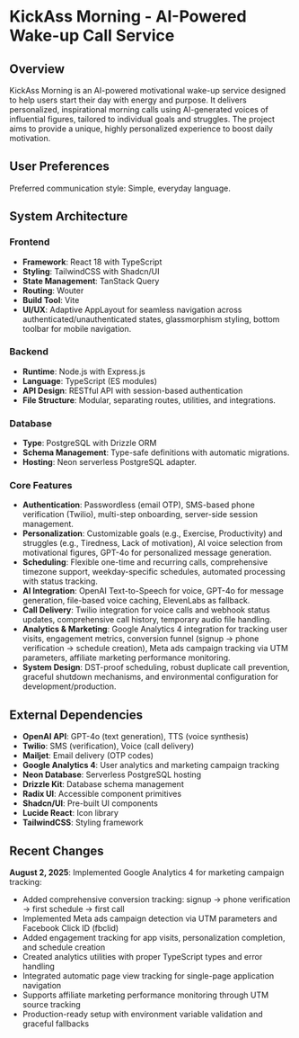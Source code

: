 # KickAss Morning - AI-Powered Wake-up Call Service

## Overview
KickAss Morning is an AI-powered motivational wake-up service designed to help users start their day with energy and purpose. It delivers personalized, inspirational morning calls using AI-generated voices of influential figures, tailored to individual goals and struggles. The project aims to provide a unique, highly personalized experience to boost daily motivation.

## User Preferences
Preferred communication style: Simple, everyday language.

## System Architecture
### Frontend
- **Framework**: React 18 with TypeScript
- **Styling**: TailwindCSS with Shadcn/UI
- **State Management**: TanStack Query
- **Routing**: Wouter
- **Build Tool**: Vite
- **UI/UX**: Adaptive AppLayout for seamless navigation across authenticated/unauthenticated states, glassmorphism styling, bottom toolbar for mobile navigation.

### Backend
- **Runtime**: Node.js with Express.js
- **Language**: TypeScript (ES modules)
- **API Design**: RESTful API with session-based authentication
- **File Structure**: Modular, separating routes, utilities, and integrations.

### Database
- **Type**: PostgreSQL with Drizzle ORM
- **Schema Management**: Type-safe definitions with automatic migrations.
- **Hosting**: Neon serverless PostgreSQL adapter.

### Core Features
- **Authentication**: Passwordless (email OTP), SMS-based phone verification (Twilio), multi-step onboarding, server-side session management.
- **Personalization**: Customizable goals (e.g., Exercise, Productivity) and struggles (e.g., Tiredness, Lack of motivation), AI voice selection from motivational figures, GPT-4o for personalized message generation.
- **Scheduling**: Flexible one-time and recurring calls, comprehensive timezone support, weekday-specific schedules, automated processing with status tracking.
- **AI Integration**: OpenAI Text-to-Speech for voice, GPT-4o for message generation, file-based voice caching, ElevenLabs as fallback.
- **Call Delivery**: Twilio integration for voice calls and webhook status updates, comprehensive call history, temporary audio file handling.
- **Analytics & Marketing**: Google Analytics 4 integration for tracking user visits, engagement metrics, conversion funnel (signup → phone verification → schedule creation), Meta ads campaign tracking via UTM parameters, affiliate marketing performance monitoring.
- **System Design**: DST-proof scheduling, robust duplicate call prevention, graceful shutdown mechanisms, and environmental configuration for development/production.

## External Dependencies
- **OpenAI API**: GPT-4o (text generation), TTS (voice synthesis)
- **Twilio**: SMS (verification), Voice (call delivery)
- **Mailjet**: Email delivery (OTP codes)
- **Google Analytics 4**: User analytics and marketing campaign tracking
- **Neon Database**: Serverless PostgreSQL hosting
- **Drizzle Kit**: Database schema management
- **Radix UI**: Accessible component primitives
- **Shadcn/UI**: Pre-built UI components
- **Lucide React**: Icon library
- **TailwindCSS**: Styling framework

## Recent Changes

**August 2, 2025**: Implemented Google Analytics 4 for marketing campaign tracking:
- Added comprehensive conversion tracking: signup → phone verification → first schedule → first call
- Implemented Meta ads campaign detection via UTM parameters and Facebook Click ID (fbclid)
- Added engagement tracking for app visits, personalization completion, and schedule creation
- Created analytics utilities with proper TypeScript types and error handling
- Integrated automatic page view tracking for single-page application navigation
- Supports affiliate marketing performance monitoring through UTM source tracking
- Production-ready setup with environment variable validation and graceful fallbacks